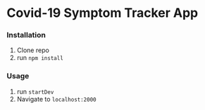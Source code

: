 # Covid-19 Symptom Tracker App

### Installation

1. Clone repo
2. run `npm install`

### Usage

1. run `startDev`
2. Navigate to `localhost:2000`
